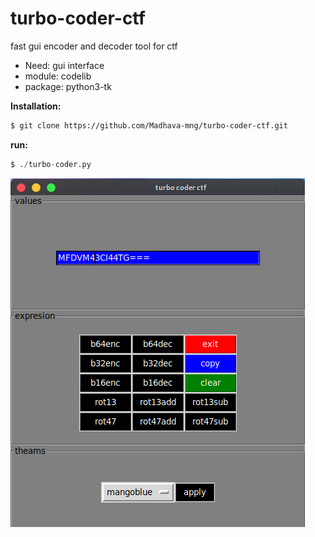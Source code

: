 # turbo-coder-ctf

fast gui encoder and decoder tool for ctf

* Need: gui interface
* module: codelib
* package: python3-tk

**Installation:**
```bash
$ git clone https://github.com/Madhava-mng/turbo-coder-ctf.git
```

**run:**

```python
$ ./turbo-coder.py
```
![](.img.png)
